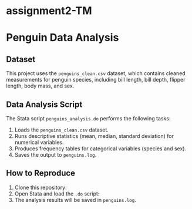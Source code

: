 # assignment2-TM
# Penguin Data Analysis

## Dataset
This project uses the `penguins_clean.csv` dataset, which contains cleaned measurements for penguin species, including bill length, bill depth, flipper length, body mass, and sex.

## Data Analysis Script
The Stata script `penguins_analysis.do` performs the following tasks:
1. Loads the `penguins_clean.csv` dataset.
2. Runs descriptive statistics (mean, median, standard deviation) for numerical variables.
3. Produces frequency tables for categorical variables (species and sex).
4. Saves the output to `penguins.log`.

## How to Reproduce
1. Clone this repository:
2. Open Stata and load the `.do` script:
3. The analysis results will be saved in `penguins.log`.

